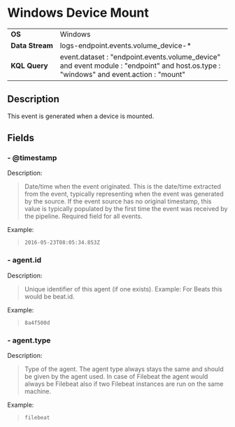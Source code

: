 

# Windows Device Mount

|||
|-|-|
|**OS** |Windows|
|**Data&nbsp;Stream** |logs-endpoint.events.volume_device-*|
|**KQL&nbsp;Query** |event.dataset : "endpoint.events.volume_device" and event module : "endpoint" and host.os.type : "windows" and event.action : "mount"|

## Description
This event is generated when a device is mounted.

## Fields
### - @timestamp
Description:

>Date/time when the event originated. This is the date/time extracted from the event, typically representing when the event was generated by the source. If the event source has no original timestamp, this value is typically populated by the first time the event was received by the pipeline. Required field for all events.

Example:

>`2016-05-23T08:05:34.853Z`

### - agent.id
Description:

>Unique identifier of this agent (if one exists). Example: For Beats this would be beat.id.

Example:

>`8a4f500d`

### - agent.type
Description:

>Type of the agent. The agent type always stays the same and should be given by the agent used. In case of Filebeat the agent would always be Filebeat also if two Filebeat instances are run on the same machine.

Example:

>`filebeat`

